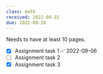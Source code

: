 ```yaml
---
class: math
received: 2022-04-15
due: 2022-09-28
---
```


Needs to have at least 10 pages. 

- [x] Assignment task 1 ✅ 2022-09-06
- [ ] Assignment task 2
- [x] Assignment task 3